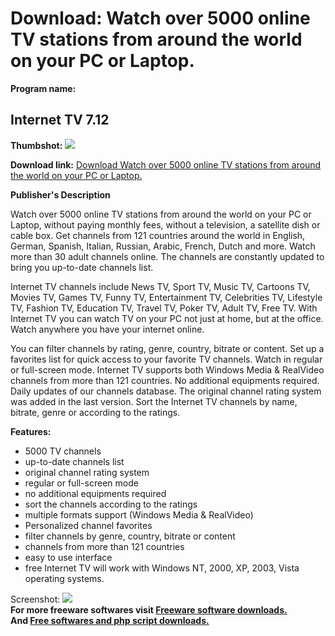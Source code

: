 # Download: Watch over 5000 online TV stations from around the world on your PC or Laptop.

**Program name:**

## Internet TV 7.12

  
**Thumbshot:** ![](http://www.freewarefiles.com/screenshot/internettv71_md.jpg)   
  
**Download link:** [Download Watch over 5000 online TV stations from around the world on your PC or Laptop.](http://freesoftwares.boysofts.com/Internet-TV_program_42027.html)  
  


**Publisher's Description**  
  


Watch over 5000 online TV stations from around the world on your PC or Laptop, without paying monthly fees, without a television, a satellite dish or cable box. Get channels from 121 countries around the world in English, German, Spanish, Italian, Russian, Arabic, French, Dutch and more. Watch more than 30 adult channels online. The channels are constantly updated to bring you up-to-date channels list. 

Internet TV channels include News TV, Sport TV, Music TV, Cartoons TV, Movies TV, Games TV, Funny TV, Entertainment TV, Celebrities TV, Lifestyle TV, Fashion TV, Education TV, Travel TV, Poker TV, Adult TV, Free TV. With Internet TV you can watch TV on your PC not just at home, but at the office. Watch anywhere you have your internet online.

You can filter channels by rating, genre, country, bitrate or content. Set up a favorites list for quick access to your favorite TV channels. Watch in regular or full-screen mode. Internet TV supports both Windows Media & RealVideo channels from more than 121 countries. No additional equipments required. Daily updates of our channels database. The original channel rating system was added in the last version. Sort the Internet TV channels by name, bitrate, genre or according to the ratings.

**Features:**

  * 5000 TV channels 
  * up-to-date channels list 
  * original channel rating system 
  * regular or full-screen mode 
  * no additional equipments required 
  * sort the channels according to the ratings 
  * multiple formats support (Windows Media & RealVideo) 
  * Personalized channel favorites 
  * filter channels by genre, country, bitrate or content 
  * channels from more than 121 countries 
  * easy to use interface 
  * free 
Internet TV will work with Windows NT, 2000, XP, 2003, Vista operating systems. 

  
  
Screenshot: ![](http://www.freewarefiles.com/screenshot/internettv71.jpg)   
**For more freeware softwares visit [Freeware software downloads.](http://freesoftwares.boysofts.com/)**   
**And [Free softwares and php script downloads.](http://www.boysofts.com/)**
